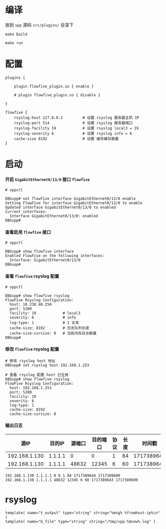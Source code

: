 
# 编译

放到 `vpp` 源码 `src/plugins/` 目录下

```
make build

make run
```

# 配置

```
plugins {

    plugin flowfive_plugin.so { enable }

    # plugin flowfive_plugin.so { disable }

}

flowfive {
    rsyslog-host 127.0.0.1         # 设置 rsyslog 服务器主机 IP
    rsyslog-port 514               # 设置 rsyslog 服务器端口
    rsyslog-facility 19            # 设置 rsyslog local3 = 19
    rsyslog-severity 6             # 设置 rsyslog info = 6
    cache-size 8192                # 设置 缓存缓存数量
}
```

# 启动

#### 开启 `GigabitEthernet0/13/0` 接口 `flowfive`

```
# vppctl

DBGvpp# set flowfive interface GigabitEthernet0/13/0 enable
Setting FlowFive for interface GigabitEthernet0/13/0 to enable
Updated interface GigabitEthernet0/13/0 to enabled
Current interfaces:
  Interface GigabitEthernet0/13/0: enabled
DBGvpp#
```

#### 查看启用 `flowfive` 接口

```
# vppctl

DBGvpp# show flowfive interface
Enabled FlowFive on the following interfaces:
  Interface: GigabitEthernet0/13/0
DBGvpp# 
```

#### 查看 `flowfive` rsyslog 配置

```
# vppctl

DBGvpp# show flowfive rsyslog
FlowFive Rsyslog Configuration:
  host: 10.238.40.250
  port: 5200
  facility: 19            # local3
  severity: 6             # info
  log-type: 1             # 1 文本
  cache-size: 8192        # 日志队列长度
  cache-size-cursize: 0   # 当前内存日志数量
DBGvpp#
```

#### 修改 `flowfive` rsyslog 配置

```
# 修改 rsyslog host 地址
DBGvpp# set rsyslog host 192.168.1.253

# 查看 rsyslog 配置 host 已生效
DBGvpp# show flowfive rsyslog
FlowFive Rsyslog Configuration:
  host: 192.168.1.253
  port: 5200
  facility: 19
  severity: 6
  log-type: 1
  cache-size: 8192
  cache-size-cursize: 0
```


#### 输出日志

| 源IP          | 目的IP  | 源端口 | 目的端口 | 协议 | 长度 | 时间戳 | 五分钟时间戳 |
| ------------- | ------- | ------ | -------- | ---- | ---- | ---------- | ---------- |
| 192.168.1.130 | 1.1.1.1 | 0      | 0        | 1    | 84   | 1717389644 | 1717389600 |
| 192.168.1.130 | 1.1.1.1 | 48632  | 12345    | 6    | 60   | 1717389643 | 1717389600 |


```
192.168.1.130 1.1.1.1 0 0 1 84 1717389644 1717389600
192.168.1.130 1.1.1.1 48632 12345 6 60 1717389643 1717389600
```


# rsyslog

```
template( name="t_output" type="string" string="%msg% %fromhost-ip%\n" )
template( name="b_file" type="string" string="/tmp/vpp-%$now%.log" )
```
